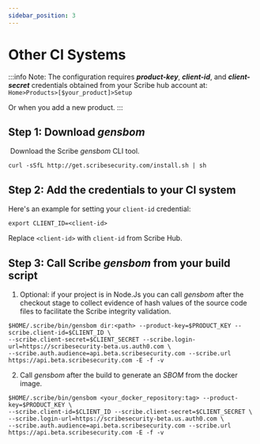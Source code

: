 ```yaml
---
sidebar_position: 3
---
```


# Other CI Systems

:::info Note:
The configuration requires <em><b>product-key</b></em>, <em><b>client-id</b></em>, and <em><b>client-secret</b></em> credentials obtained from your Scribe hub account at: `Home>Products>[$your_product]>Setup`

Or when you add a new product.
:::

## Step 1: Download *gensbom*
​
Download the Scribe *gensbom* CLI tool.

```
curl -sSfL http://get.scribesecurity.com/install.sh | sh
```

## Step 2: Add the credentials to your CI system​

Here's an example for setting your `client-id` credential:
```
export CLIENT_ID=<client-id>
```
Replace `<client-id>` with `client-id` from Scribe Hub.

## Step 3: Call Scribe *gensbom* from your build script 

1. Optional: if your project is in Node.Js you can call *gensbom* after the checkout stage to collect evidence of hash values of the source code files to facilitate the Scribe integrity validation.

```
$HOME/.scribe/bin/gensbom dir:<path> --product-key=$PRODUCT_KEY --scribe.client-id=$CLIENT_ID \
--scribe.client-secret=$CLIENT_SECRET --scribe.login-url=https://scribesecurity-beta.us.auth0.com \
--scribe.auth.audience=api.beta.scribesecurity.com --scribe.url https://api.beta.scribesecurity.com -E -f -v
```

2. Call *gensbom* after the build to generate an *SBOM* from the docker image.

```
$HOME/.scribe/bin/gensbom <your_docker_repository:tag> --product-key=$PRODUCT_KEY \
--scribe.client-id=$CLIENT_ID --scribe.client-secret=$CLIENT_SECRET \
--scribe.login-url=https://scribesecurity-beta.us.auth0.com \
--scribe.auth.audience=api.beta.scribesecurity.com --scribe.url https://api.beta.scribesecurity.com -E -f -v
```